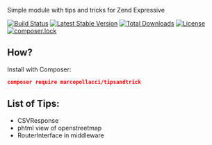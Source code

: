 Simple module with tips and tricks for Zend Expressive

[![Build Status](https://travis-ci.org/marcopollacci/ze-utility.svg?branch=master)](https://travis-ci.org/marcopollacci/ze-utility) [![Latest Stable Version](https://poser.pugx.org/marcopollacci/tipsandtrick/v/stable)](https://packagist.org/packages/marcopollacci/tipsandtrick) [![Total Downloads](https://poser.pugx.org/marcopollacci/tipsandtrick/downloads)](https://packagist.org/packages/marcopollacci/tipsandtrick) [![License](https://poser.pugx.org/marcopollacci/tipsandtrick/license)](https://packagist.org/packages/marcopollacci/tipsandtrick) [![composer.lock](https://poser.pugx.org/marcopollacci/tipsandtrick/composerlock)](https://packagist.org/packages/marcopollacci/tipsandtrick)


## How?

Install with Composer:

```json
composer require marcopollacci/tipsandtrick
```


## List of Tips:
- CSVResponse
- phtml view of openstreetmap
- RouterInterface in middleware
